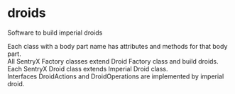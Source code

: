 # droids
Software to build imperial droids

Each class with a body part name has attributes and methods for that body part.<br />
All SentryX Factory classes extend Droid Factory class and build droids.<br />
Each SentryX Droid class extends Imperial Droid class.<br />
Interfaces DroidActions and DroidOperations are implemented by imperial droid. <br />
